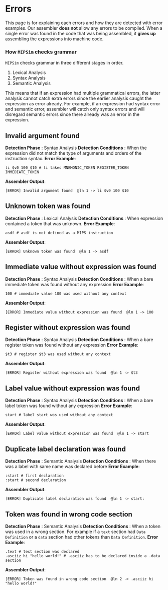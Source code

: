# Errors
This page is for explaining each errors and how they are detected with error examples. Our assembler **does not** allow any errors to be compiled. When a single error was found in the code that was being assembled, it **gives up** assembling the expressions into machine code. 
### How `MIPSim` checks grammar
`MIPSim` checks grammar in three different stages in order.
1. Lexical Analysis
2. Syntax Analysis
3. Semantic Analysis

This means that if an expression had multiple grammatical errors, the latter analysis cannot catch extra errors since the earlier analysis caught the expression as error already. For example, if an expression had syntax error and semantic error, assembler will catch only syntax errors and will disregard semantic errors since there already was an error in the expression.
## Invalid argument found
**Detection Phase** : Syntax Analysis
**Detection Conditions** : When the expression did not match the type of arguments and orders of the instruction syntax.
**Error Example**:
```
li $v0 100 $10 # li takes MNEMONIC_TOKEN REGISTER_TOKEN IMMEDIATE_TOKEN
```
**Assembler Output**:
```
[ERROR] Invalid argument found  @ln 1 -> li $v0 100 $10
```

## Unknown token was found
**Detection Phase** : Lexical Analysis
**Detection Conditions** : When expression contained a token that was unknown.
**Error Example**:
```
asdf # asdf is not defined as a MIPS instruction
```
**Assembler Output**:
```
[ERROR] Unknown token was found  @ln 1 -> asdf
```

## Immediate value without expression was found
**Detection Phase** : Syntax Analysis
**Detection Conditions** : When a bare immediate token was found without any expression
**Error Example**:
```
100 # immediate value 100 was used without any context
```
**Assembler Output**:
```
[ERROR] Immediate value without expression was found  @ln 1 -> 100 
```

## Register without expression was found
**Detection Phase** : Syntax Analysis
**Detection Conditions** : When a bare register token was found without any expression
**Error Example**:
```
$t3 # register $t3 was used without any context
```
**Assembler Output**:
```
[ERROR] Register without expression was found  @ln 1 -> $t3 
```

## Label value without expression was found
**Detection Phase** : Syntax Analysis
**Detection Conditions** : When a bare label token was found without any expression
**Error Example**:
```
start # label start was used without any context
```
**Assembler Output**:
```
[ERROR] Label value without expression was found  @ln 1 -> start
```

## Duplicate label declaration was found
**Detection Phase** : Semantic Analysis
**Detection Conditions** : When there was a label with same name was declared before
**Error Example**:
```
:start # first declaration
:start # second declaration
```
**Assembler Output**:
```
[ERROR] Duplicate label declaration was found  @ln 1 -> start:
```

## Token was found in wrong code section
**Detection Phase** : Semantic Analysis
**Detection Conditions** : When a token was used in a wrong section. For example if a `text` section had `Data Definition` or a `data` section had other tokens than `Data Definition`.
**Error Example**:
```
.text # text section was declared
.asciiz hi "hello world!" # .asciiz has to be declared inside a .data section
```
**Assembler Output**:
```
[ERROR] Token was found in wrong code section  @ln 2 -> .asciiz hi "hello world!"
```
